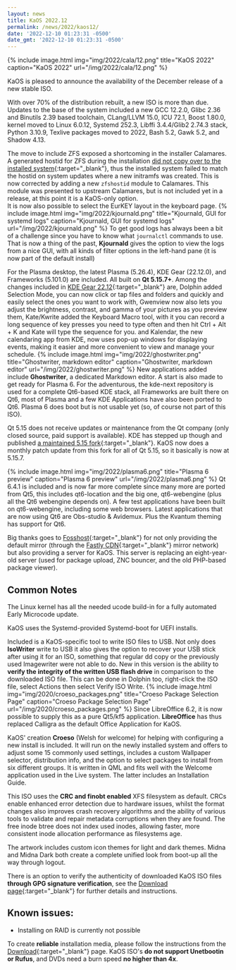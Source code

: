 ```yaml
---
layout: news
title: KaOS 2022.12
permalink: /news/2022/kaos12/
date: '2022-12-10 01:23:31 -0500'
date_gmt: '2022-12-10 01:23:31 -0500'
---
```


{% include image.html
            img="img/2022/cala/12.png"
            title="KaOS 2022"
            caption="KaOS 2022"
            url="/img/2022/cala/12.png" %}
            

KaOS is pleased to announce the availability of the December release of a new stable ISO.

With over 70% of the distribution rebuilt, a new ISO is more than due. Updates to the base of the system included a new GCC 12.2.0, Glibc 2.36 and Binutils 2.39 based toolchain, CLang/LLVM 15.0, ICU 72.1, Boost 1.80.0, kernel moved to Linux 6.0.12, Systemd 252.3, Libffi 3.4.4/Glib2 2.74.3 stack, Python 3.10.9, Texlive packages moved to 2022, Bash 5.2, Gawk 5.2, and Shadow 4.13.

The move to include ZFS exposed a shortcoming in the installer Calamares.  A generated hostid for ZFS during the installation [did not copy over to the installed system](https://forum.kaosx.us/d/2990-zfs-boot-issue-after-kernel-image-regeneration){:target="_blank"}, thus the installed system failed to match the hostid on system updates where a new initramfs was created. This is now corrected by adding a new `zfshostid` module to Calamares. This module was presented to upstream Calamares, but is not included yet in a release, at this point it is a KaOS-only option.  
It is now also possible to select the EurKEY layout in the keyboard page.
{% include image.html
            img="img/2022/kjournald.png"
            title="Kjournald, GUI for systemd logs"
            caption="Kjournald, GUI for systemd logs"
            url="/img/2022/kjournald.png" %}
To get good logs has always been a bit of a challenge since you have to know what `journalctl` commands to use. That is now a thing of the past, **Kjournald** gives the option to view the logs from a nice GUI, with all kinds of filter options in the left-hand pane (it is now part of the default install)

For the Plasma desktop, the latest Plasma (5.26.4), KDE Gear (22.12.0), and Frameworks (5.101.0) are included. All built on **Qt 5.15.7+**. Among the changes included in [KDE Gear 22.12](https://kde.org/announcements/plasma/5/5.26.4/){:target="_blank"} are, Dolphin added Selection Mode, you can now click or tap files and folders and quickly and easily select the ones you want to work with, Gwenview now also lets you adjust the brightness, contrast, and gamma of your pictures as you preview them, Kate/Kwrite added the Keyboard Macro tool, with it you can record a long sequence of key presses you need to type often and then hit Ctrl + Alt + K and Kate will type the sequence for you. and Kalendar, the new calendaring app from KDE, now uses pop-up windows for displaying events, making it easier and more convenient to view and manage your schedule.
{% include image.html
            img="img/2022/ghostwriter.png"
            title="Ghostwriter, markdown editor"
            caption="Ghostwriter, markdown editor"
            url="/img/2022/ghostwriter.png" %}
New applications added include **Ghostwriter**, a dedicated Markdown editor. A start is also made to get ready for Plasma 6. For the adventurous, the kde-next repository is used for a complete Qt6-based KDE stack, all Frameworks are built there on Qt6, most of Plasma and a few KDE Applications have also been ported to Qt6.  Plasma 6 does boot but is not usable yet (so, of course not part of this ISO).

Qt 5.15 does not receive updates or maintenance from the Qt company (only closed source, paid support is available). KDE has stepped up though and published [a maintained 5.15 fork](https://dot.kde.org/2021/04/06/announcing-kdes-qt-5-patch-collection){:target="_blank"}. KaOS now does a monthly patch update from this fork for all of Qt 5.15, so it basically is now at 5.15.7.

{% include image.html
            img="img/2022/plasma6.png"
            title="Plasma 6 preview"
            caption="Plasma 6 preview"
            url="/img/2022/plasma6.png" %}
Qt 6.4.1 is included and is now far more complete since many more are ported from Qt5, this includes qt6-location and the big one, qt6-webengine (plus all the Qt6 webengine depends on). A few test applications have been built on qt6-webengine, including some web browsers. Latest applications that are now using Qt6 are Obs-studio & Avidemux. Plus the Kvantum theming has support for Qt6.

Big thanks goes to [Fosshost](https://fosshost.org/){:target="_blank"} for not only providing the default mirror (through the [Fastly CDN](https://fosshost.org/news/fosshost-mirror-service-changes){:target="_blank"} mirror network) but also providing a server for KaOS. This server is replacing an eight-year-old server (used for package upload, ZNC bouncer, and the old PHP-based package viewer).

## Common Notes
The Linux kernel has all the needed ucode build-in for a fully automated Early Microcode update. 

KaOS uses the Systemd-provided Systemd-boot for UEFI installs.

Included is a KaOS-specific tool to write ISO files to USB. Not only does **IsoWriter** write to USB it also gives the option to recover your USB stick after using it for an ISO, something that regular dd copy or the previously used Imagewriter were not able to do.  New in this version is the ability to **verify the integrity of the written USB flash drive** in comparison to the downloaded ISO file.  This can be done in Dolphin too, right-click the ISO file, select Actions then select Verify ISO Write.
{% include image.html
            img="img/2020/croeso_packages.png"
            title="Croeso Package Selection Page"
            caption="Croeso Package Selection Page"
            url="/img/2020/croeso_packages.png" %}
Since LibreOffice 6.2, it is now possible to supply this as a pure Qt5/kf5 application. **LibreOffice** has thus replaced Calligra as the default Office Application for KaOS.

KaOS' creation **Croeso** (Welsh for welcome) for helping with configuring a new install is included. It will run on the newly installed system and offers to adjust some 15 commonly used settings, includes a custom Wallpaper selector, distribution info, and the option to select packages to install from six different groups.  It is written in QML and fits well with the Welcome application used in the Live system.  The latter includes an Installation Guide.

This ISO uses the **CRC and finobt enabled** XFS filesystem as default. CRCs enable enhanced error detection due to hardware issues, whilst the format changes also improves crash recovery algorithms and the ability of various tools to validate and repair metadata corruptions when they are found. The free inode btree does not index used inodes, allowing faster, more consistent inode allocation performance as filesystems age.

The artwork includes custom icon themes for light and dark themes. Midna and Midna Dark both create a complete unified look from boot-up all the way through logout.

There is an option to verify the authenticity of downloaded KaOS ISO files **through GPG signature verification**, see the [Download page](https://kaosx.us/pages/download/#authenticity-check){:target="_blank"} for further details and instructions.

## Known issues:
* Installing on RAID is currently not possible

To create **reliable** installation media, please follow the instructions from the [Download](http://kaosx.us/download/){:target="_blank"} page. KaOS ISO's **do not support Unetbootin or Rufus**, and DVDs need a burn speed **no higher than 4x**.
